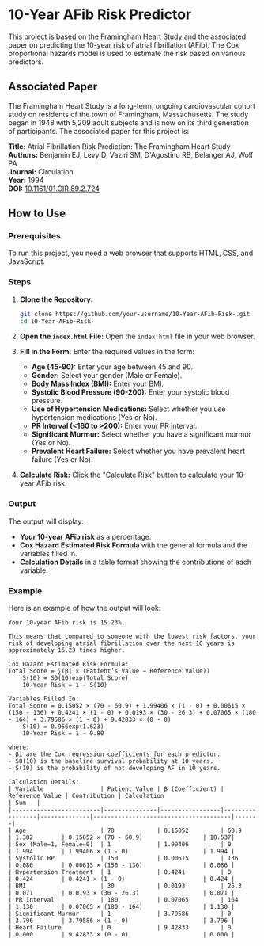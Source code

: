 # 10-Year AFib Risk Predictor

This project is based on the Framingham Heart Study and the associated paper on predicting the 10-year risk of atrial fibrillation (AFib). The Cox proportional hazards model is used to estimate the risk based on various predictors.

## Associated Paper

The Framingham Heart Study is a long-term, ongoing cardiovascular cohort study on residents of the town of Framingham, Massachusetts. The study began in 1948 with 5,209 adult subjects and is now on its third generation of participants. The associated paper for this project is:

**Title:** Atrial Fibrillation Risk Prediction: The Framingham Heart Study  
**Authors:** Benjamin EJ, Levy D, Vaziri SM, D'Agostino RB, Belanger AJ, Wolf PA  
**Journal:** Circulation  
**Year:** 1994  
**DOI:** [10.1161/01.CIR.89.2.724](https://doi.org/10.1161/01.CIR.89.2.724)

## How to Use

### Prerequisites

To run this project, you need a web browser that supports HTML, CSS, and JavaScript.

### Steps

1. **Clone the Repository:**
   ```sh
   git clone https://github.com/your-username/10-Year-AFib-Risk-.git
   cd 10-Year-AFib-Risk-
   ```

2. **Open the `index.html` File:**
   Open the `index.html` file in your web browser.

3. **Fill in the Form:**
   Enter the required values in the form:
   - **Age (45-90):** Enter your age between 45 and 90.
   - **Gender:** Select your gender (Male or Female).
   - **Body Mass Index (BMI):** Enter your BMI.
   - **Systolic Blood Pressure (90-200):** Enter your systolic blood pressure.
   - **Use of Hypertension Medications:** Select whether you use hypertension medications (Yes or No).
   - **PR Interval (<160 to >200):** Enter your PR interval.
   - **Significant Murmur:** Select whether you have a significant murmur (Yes or No).
   - **Prevalent Heart Failure:** Select whether you have prevalent heart failure (Yes or No).

4. **Calculate Risk:**
   Click the "Calculate Risk" button to calculate your 10-year AFib risk.

### Output

The output will display:
- **Your 10-year AFib risk** as a percentage.
- **Cox Hazard Estimated Risk Formula** with the general formula and the variables filled in.
- **Calculation Details** in a table format showing the contributions of each variable.

### Example

Here is an example of how the output will look:

```
Your 10-year AFib risk is 15.23%.

This means that compared to someone with the lowest risk factors, your risk of developing atrial fibrillation over the next 10 years is approximately 15.23 times higher.

Cox Hazard Estimated Risk Formula:
Total Score = ∑(βi × (Patient’s Value − Reference Value))
    S(10) = S0(10)exp(Total Score)
    10-Year Risk = 1 − S(10)

Variables Filled In:
Total Score = 0.15052 × (70 - 60.9) + 1.99406 × (1 - 0) + 0.00615 × (150 - 136) + 0.4241 × (1 - 0) + 0.0193 × (30 - 26.3) + 0.07065 × (180 - 164) + 3.79586 × (1 - 0) + 9.42833 × (0 - 0)
    S(10) = 0.956exp(1.623)
    10-Year Risk = 1 − 0.80

where:
- βi are the Cox regression coefficients for each predictor.
- S0(10) is the baseline survival probability at 10 years.
- S(10) is the probability of not developing AF in 10 years.

Calculation Details:
| Variable                | Patient Value | β (Coefficient) | Reference Value | Contribution | Calculation                           | Sum   |
|-------------------------|---------------|-----------------|-----------------|--------------|---------------------------------------|-------|
| Age                     | 70            | 0.15052         | 60.9            | 1.382        | 0.15052 × (70 - 60.9)                 | 10.537|
| Sex (Male=1, Female=0)  | 1             | 1.99406         | 0               | 1.994        | 1.99406 × (1 - 0)                     | 1.994 |
| Systolic BP             | 150           | 0.00615         | 136             | 0.086        | 0.00615 × (150 - 136)                 | 0.086 |
| Hypertension Treatment  | 1             | 0.4241          | 0               | 0.424        | 0.4241 × (1 - 0)                      | 0.424 |
| BMI                     | 30            | 0.0193          | 26.3            | 0.071        | 0.0193 × (30 - 26.3)                  | 0.071 |
| PR Interval             | 180           | 0.07065         | 164             | 1.130        | 0.07065 × (180 - 164)                 | 1.130 |
| Significant Murmur      | 1             | 3.79586         | 0               | 3.796        | 3.79586 × (1 - 0)                     | 3.796 |
| Heart Failure           | 0             | 9.42833         | 0               | 0.000        | 9.42833 × (0 - 0)                     | 0.000 |
